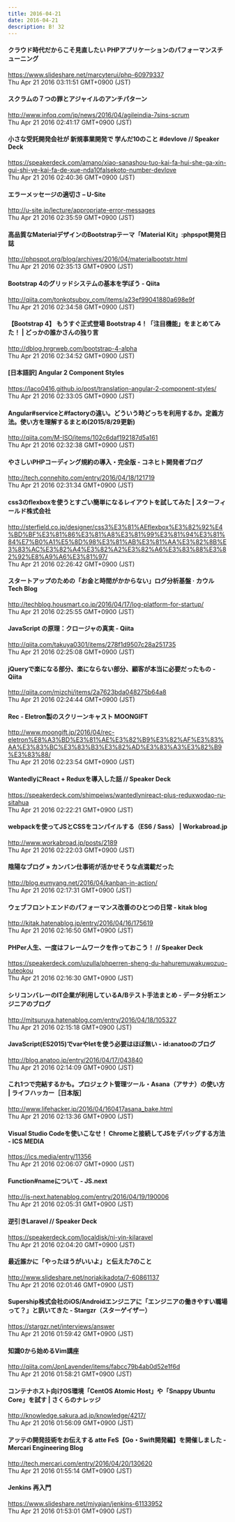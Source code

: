 ```yaml
---
title: 2016-04-21
date: 2016-04-21
description: B! 32
---
```


#### クラウド時代だからこそ見直したい PHPアプリケーションのパフォーマンスチューニング
https://www.slideshare.net/marcyterui/php-60979337<br>
Thu Apr 21 2016 03:11:51 GMT+0900 (JST)<br>


#### スクラムの７つの罪とアジャイルのアンチパターン
http://www.infoq.com/jp/news/2016/04/agileindia-7sins-scrum<br>
Thu Apr 21 2016 02:41:17 GMT+0900 (JST)<br>


#### 小さな受託開発会社が 新規事業開発で 学んだ10のこと #devlove // Speaker Deck
https://speakerdeck.com/amano/xiao-sanashou-tuo-kai-fa-hui-she-ga-xin-gui-shi-ye-kai-fa-de-xue-nda10falsekoto-number-devlove<br>
Thu Apr 21 2016 02:40:36 GMT+0900 (JST)<br>


#### エラーメッセージの適切さ – U-Site
http://u-site.jp/lecture/appropriate-error-messages<br>
Thu Apr 21 2016 02:35:59 GMT+0900 (JST)<br>


#### 高品質なMaterialデザインのBootstrapテーマ「Material Kit」:phpspot開発日誌
http://phpspot.org/blog/archives/2016/04/materialbootstr.html<br>
Thu Apr 21 2016 02:35:13 GMT+0900 (JST)<br>


#### Bootstrap 4のグリッドシステムの基本を学ぼう - Qiita
http://qiita.com/tonkotsuboy_com/items/a23ef99041880a698e9f<br>
Thu Apr 21 2016 02:34:58 GMT+0900 (JST)<br>


#### 【Bootstrap 4】 もうすぐ正式登場 Bootstrap 4！「注目機能」をまとめてみた！ | どっかの誰かさんの独り言
http://dblog.hrgrweb.com/bootstrap-4-alpha<br>
Thu Apr 21 2016 02:34:52 GMT+0900 (JST)<br>


#### [日本語訳] Angular 2 Component Styles
https://laco0416.github.io/post/translation-angular-2-component-styles/<br>
Thu Apr 21 2016 02:33:05 GMT+0900 (JST)<br>


#### Angular#serviceと#factoryの違い。どういう時どっちを利用するか。定義方法。使い方を理解するまとめ(2015/8/29更新)
http://qiita.com/M-ISO/items/102c6daf192187d5a161<br>
Thu Apr 21 2016 02:32:38 GMT+0900 (JST)<br>


#### やさしいPHPコーディング規約の導入・完全版 - コネヒト開発者ブログ
http://tech.connehito.com/entry/2016/04/18/121719<br>
Thu Apr 21 2016 02:31:34 GMT+0900 (JST)<br>


#### css3のflexboxを使うとすごい簡単になるレイアウトを試してみた | スターフィールド株式会社
http://sterfield.co.jp/designer/css3%E3%81%AEflexbox%E3%82%92%E4%BD%BF%E3%81%86%E3%81%A8%E3%81%99%E3%81%94%E3%81%84%E7%B0%A1%E5%8D%98%E3%81%AB%E3%81%AA%E3%82%8B%E3%83%AC%E3%82%A4%E3%82%A2%E3%82%A6%E3%83%88%E3%82%92%E8%A9%A6%E3%81%97/<br>
Thu Apr 21 2016 02:26:42 GMT+0900 (JST)<br>


#### スタートアップのための「お金と時間がかからない」ログ分析基盤 · カウル Tech Blog
http://techblog.housmart.co.jp/2016/04/17/log-platform-for-startup/<br>
Thu Apr 21 2016 02:25:55 GMT+0900 (JST)<br>


#### JavaScript の原理：クロージャの真実 - Qiita
http://qiita.com/takuya0301/items/278f1d9507c28a251735<br>
Thu Apr 21 2016 02:25:08 GMT+0900 (JST)<br>


#### jQueryで楽になる部分、楽にならない部分、顧客が本当に必要だったもの - Qiita
http://qiita.com/mizchi/items/2a7623bda048275b64a8<br>
Thu Apr 21 2016 02:24:44 GMT+0900 (JST)<br>


#### Rec - Eletron製のスクリーンキャスト MOONGIFT
http://www.moongift.jp/2016/04/rec-eletron%E8%A3%BD%E3%81%AE%E3%82%B9%E3%82%AF%E3%83%AA%E3%83%BC%E3%83%B3%E3%82%AD%E3%83%A3%E3%82%B9%E3%83%88/<br>
Thu Apr 21 2016 02:23:54 GMT+0900 (JST)<br>


#### WantedlyにReact + Reduxを導入した話 // Speaker Deck
https://speakerdeck.com/shimpeiws/wantedlynireact-plus-reduxwodao-ru-sitahua<br>
Thu Apr 21 2016 02:22:21 GMT+0900 (JST)<br>


#### webpackを使ってJSとCSSをコンパイルする（ES6 / Sass） | Workabroad.jp
http://www.workabroad.jp/posts/2189<br>
Thu Apr 21 2016 02:22:03 GMT+0900 (JST)<br>


#### 陰陽なブログ » カンバン仕事術が活かせそうな点満載だった
http://blog.eumyang.net/2016/04/kanban-in-action/<br>
Thu Apr 21 2016 02:17:31 GMT+0900 (JST)<br>


#### ウェブフロントエンドのパフォーマンス改善のひとつの日常 - kitak blog
http://kitak.hatenablog.jp/entry/2016/04/16/175619<br>
Thu Apr 21 2016 02:16:50 GMT+0900 (JST)<br>


#### PHPer人生、一度はフレームワークを作っておこう！ // Speaker Deck
https://speakerdeck.com/uzulla/phperren-sheng-du-hahuremuwakuwozuo-tuteokou<br>
Thu Apr 21 2016 02:16:30 GMT+0900 (JST)<br>


#### シリコンバレーのIT企業が利用しているA/Bテスト手法まとめ - データ分析エンジニアのブログ
http://mitsuruya.hatenablog.com/entry/2016/04/18/105327<br>
Thu Apr 21 2016 02:15:18 GMT+0900 (JST)<br>


#### JavaScript(ES2015)でvarやletを使う必要はほぼ無い - id:anatooのブログ 
http://blog.anatoo.jp/entry/2016/04/17/043840<br>
Thu Apr 21 2016 02:14:09 GMT+0900 (JST)<br>


#### これ1つで完結するかも。プロジェクト管理ツール・Asana（アサナ）の使い方 | ライフハッカー［日本版］
http://www.lifehacker.jp/2016/04/160417asana_bake.html<br>
Thu Apr 21 2016 02:13:36 GMT+0900 (JST)<br>


#### Visual Studio Codeを使いこなせ！ Chromeと接続してJSをデバッグする方法 - ICS MEDIA
https://ics.media/entry/11356<br>
Thu Apr 21 2016 02:06:07 GMT+0900 (JST)<br>


#### Function#nameについて - JS.next
http://js-next.hatenablog.com/entry/2016/04/19/190006<br>
Thu Apr 21 2016 02:05:31 GMT+0900 (JST)<br>


#### 逆引きLaravel // Speaker Deck
https://speakerdeck.com/localdisk/ni-yin-kilaravel<br>
Thu Apr 21 2016 02:04:20 GMT+0900 (JST)<br>


#### 最近誰かに「やったほうがいいよ」と伝えた7のこと
http://www.slideshare.net/noriakikadota/7-60861137<br>
Thu Apr 21 2016 02:01:46 GMT+0900 (JST)<br>


#### Supership株式会社のiOS/Androidエンジニアに「エンジニアの働きやすい職場って？」と訊いてきた - Stargzr（スターゲイザー）
https://stargzr.net/interviews/answer<br>
Thu Apr 21 2016 01:59:42 GMT+0900 (JST)<br>


#### 知識0から始めるVim講座
http://qiita.com/JpnLavender/items/fabcc79b4ab0d52e1f6d<br>
Thu Apr 21 2016 01:58:21 GMT+0900 (JST)<br>


#### コンテナホスト向けOS環境「CentOS Atomic Host」や「Snappy Ubuntu Core」を試す | さくらのナレッジ
http://knowledge.sakura.ad.jp/knowledge/4217/<br>
Thu Apr 21 2016 01:56:09 GMT+0900 (JST)<br>


#### アッテの開発技術をお伝えする atte FeS【Go・Swift開発編】を開催しました - Mercari Engineering Blog
http://tech.mercari.com/entry/2016/04/20/130620<br>
Thu Apr 21 2016 01:55:14 GMT+0900 (JST)<br>


#### Jenkins 再入門
https://www.slideshare.net/miyajan/jenkins-61133952<br>
Thu Apr 21 2016 01:53:01 GMT+0900 (JST)<br>


